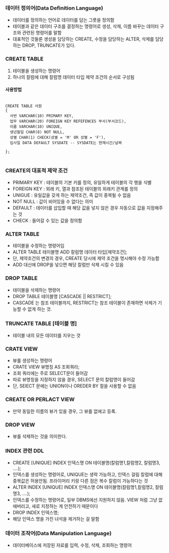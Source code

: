 ### 데이터 정의어(Data Definition Language)
- 데이터를 정의하는 언어로 데이터를 담는 그릇을 정의함
- 테이블과 같은 데이터 구조를 결정하는 명령어로 생성, 삭제, 이름 바꾸는 데이터 구조와 관련된 명령어를 말함
- 대표적인 것들론 생성을 담당하는 CREATE, 수정을 담당하는 ALTER, 삭제를 담당하는 DROP, TRUNCATE가 있다.

### CREATE TABLE
1. 테이블을 생성하는 명령어
2. 하나의 칼럼에 대해 칼럼명 데이터 타입 제약 조건의 순서로 구성됨

#### 사용방법

<pre>
<code>
CREATE TABLE 사원
{
  사번 VARCHAR(10) PRIMARY KEY,
  업무 VARCHAR(20) FOREIGN KEY REFEFENCES 부서(부서코드),
  이름 VARCHAR(10) UNIQUE,
  생년월일 CHAR(8) NOT NULL,
  성별 CHAR(1) CHECK(성별 = 'M' OR 성별 = 'F'),
  입사일 DATA DEFAULT SYSDATE -- SYSDATE는 현재시간/날짜

};
</code>
</pre>

### CREATE의 대표적 제약 조건
- PRIMARY KEY : 테이블의 기본 키를 정의, 유일하게 테이블의 각 행을 식별
- FOREIGN KEY : 외래 키, 열과 참조된 테이블의 외래키 관계를 정의
- UNIGUE : 유일값을 갖게 하는 제약조건, 즉 값이 중복될 수 없음
- NOT NULL :  값이 비어있을 수 없다는 의미
- DEFAULT : 데이터를 삽입할 때 해당 값을 넣지 않은 경우 자동으로 값을 지정해주는 것
- CHECK : 들어갈 수 있는 값을 정의함

### ALTER TABLE
- 테이블을 수정하는 명령어임
- ALTER TABLE 테이블명  ADD 칼럼명 데이터 타입[제약조건];
- 단, 제약조건의 변경의 경우, CREATE 당시에 제약 조건을 명시해야 수정 가능함
- ADD 대신에 DROP을 넣으면 해당 칼럼만 삭제 시킬 수 있음

### DROP TABLE
- 테이블을 삭제하는 명령어
- DROP TABLE 테이블명 [CASCADE || RESTRICT];
- CASCADE 는 참조 테이블까지, RESTRICT는 참조 테이블이 존재하면 삭제가 기능할 수 없게 하는 것.

### TRUNCATE TABLE [테이블 명]
- 테이블 내의 모든 데이터를 지우는 것

### CRATE VIEW
- 뷰를 생성하는 명령어
- CRATE VIEW 뷰명칭 AS 조회쿼리;
- 조회 쿼리에는 주로 SELECT문이 들어감
- 따로 뷰명칭을 지정하지 않을 경우, SELECT 문의 칼럼명이 들어감
- 단, SElECT 문에는 UNION이나 OREDER BY 절을 사용할 수 없음

### CREATE OR PERLACT VIEW
- 만약 동일한 이름의 뷰가 있을 경우, 그 뷰를 없애고 등록.

### DROP VIEW
- 뷰를 삭제하는 것을 의미한다.

### INDEX 관련 DDL
- CREATE [UNIQUE] INDEX 인덱스명 ON 테이블명(칼럼명1,칼럼명2, 칼럼명3, ....);
- 인덱스를 생성하는 명령어로, UNIQUE는 생략 가능하고, 인덱스 걸림 칼럼에 대해 중복값은 허용안됨. 프라이머리 키랑 다른 점은 복수 칼럼이 가능하다는 것
- ALTER INDEX [UNIQUE] INDEX 인덱스명 ON 테이블명(칼럼명1,칼럼명2, 칼럼명3, ....);
- 인덱스를 수정하는 명령어로, 일부 DBMS에선 지원하지 않음. VIEW 처럼 그냥 없애버리고, 새로 지정하는 게 안전하기 때문이다
- DROP INDEX 인덱스명;
- 해당 인덱스 명을 가진 녀석을 제거하는 걸 말함

### 데이터 조작어(Data Manipulation Language)
- 데이터베이스에 저장된 자료를 입력, 수정, 삭제, 조회하는 명령어




